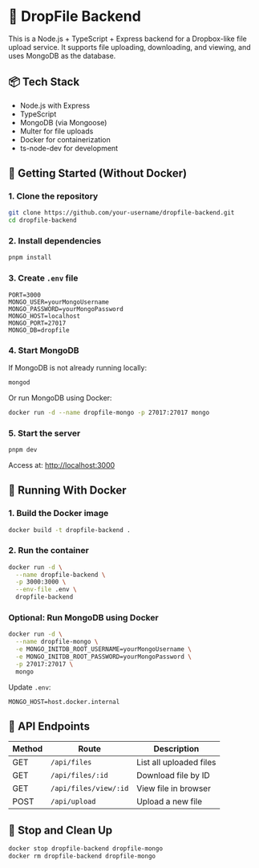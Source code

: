 # 📁 DropFile Backend

This is a Node.js + TypeScript + Express backend for a Dropbox-like file upload service. It supports file uploading, downloading, and viewing, and uses MongoDB as the database.

## 📦 Tech Stack

- Node.js with Express  
- TypeScript  
- MongoDB (via Mongoose)  
- Multer for file uploads  
- Docker for containerization  
- ts-node-dev for development  

## 🚀 Getting Started (Without Docker)

### 1. Clone the repository

```bash
git clone https://github.com/your-username/dropfile-backend.git
cd dropfile-backend
```

### 2. Install dependencies

```bash
pnpm install
```

### 3. Create `.env` file

```env
PORT=3000
MONGO_USER=yourMongoUsername
MONGO_PASSWORD=yourMongoPassword
MONGO_HOST=localhost
MONGO_PORT=27017
MONGO_DB=dropfile
```

### 4. Start MongoDB

If MongoDB is not already running locally:

```bash
mongod
```

Or run MongoDB using Docker:

```bash
docker run -d --name dropfile-mongo -p 27017:27017 mongo
```

### 5. Start the server

```bash
pnpm dev
```

Access at: [http://localhost:3000](http://localhost:3000)

## 🐳 Running With Docker

### 1. Build the Docker image

```bash
docker build -t dropfile-backend .
```

### 2. Run the container

```bash
docker run -d \
  --name dropfile-backend \
  -p 3000:3000 \
  --env-file .env \
  dropfile-backend
```

### Optional: Run MongoDB using Docker

```bash
docker run -d \
  --name dropfile-mongo \
  -e MONGO_INITDB_ROOT_USERNAME=yourMongoUsername \
  -e MONGO_INITDB_ROOT_PASSWORD=yourMongoPassword \
  -p 27017:27017 \
  mongo
```

Update `.env`:

```env
MONGO_HOST=host.docker.internal
```

## 🧪 API Endpoints

| Method | Route             | Description              |
|--------|-------------------|--------------------------|
| GET    | `/api/files`          | List all uploaded files  |
| GET    | `/api/files/:id`      | Download file by ID      |
| GET    | `/api/files/view/:id` | View file in browser     |
| POST   | `/api/upload`         | Upload a new file        |

## 🛑 Stop and Clean Up

```bash
docker stop dropfile-backend dropfile-mongo
docker rm dropfile-backend dropfile-mongo
```
